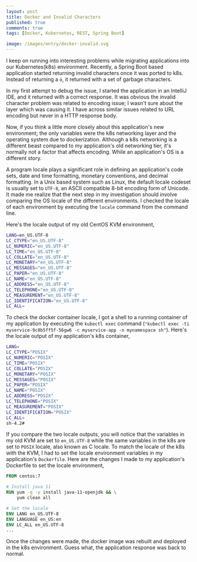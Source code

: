 ```yaml
---
layout: post
title: Docker and Invalid Characters
published: true
comments: true
tags: [Docker, Kubernetes, REST, Spring Boot]

image: /images/entry/docker-invalid.svg
---
```


I keep on running into interesting problems while migrating applications into our Kubernetes(k8s) environment. 
Recently, a Spring Boot based application started returning invalid characters once it was ported to k8s. Instead of 
returning a `ό`, it returned with a set of garbage characters. 

In my first attempt to debug the issue, I started the application in an IntelliJ IDE, and it returned with 
a correct response. It was obvious the invalid character problem was related to encoding issue; I wasn't sure 
about the layer which was causing it. I have across similar issues related to URL encoding but never in a 
HTTP response body.

Now, if you think a little more closely about this application's new environment; the only variables were the
k8s networking layer and the operating system due to dockerization. Although a k8s networking is
a different beast compared to my application's old networking tier, it's normally not a factor that affects encoding. 
While an application's OS is a different story.

A program locale plays a significant role in defining an application's code sets, date and time formatting, monetary 
conventions, and decimal formatting. In a Unix based system such as Linux, the default locale codeset is usually 
set to `UTF-8`, an ASCII compatible 8-bit encoding form of Unicode. It made me realize that the next step in my
investigation should involve comparing the OS locale of the different environments. I checked the 
locale of each environment by executing the `locale` command from the command line. 

Here's the locale output of my old CentOS KVM environment,

```bash
LANG=en_US.UTF-8
LC_CTYPE="en_US.UTF-8"
LC_NUMERIC="en_US.UTF-8"
LC_TIME="en_US.UTF-8"
LC_COLLATE="en_US.UTF-8"
LC_MONETARY="en_US.UTF-8"
LC_MESSAGES="en_US.UTF-8"
LC_PAPER="en_US.UTF-8"
LC_NAME="en_US.UTF-8"
LC_ADDRESS="en_US.UTF-8"
LC_TELEPHONE="en_US.UTF-8"
LC_MEASUREMENT="en_US.UTF-8"
LC_IDENTIFICATION="en_US.UTF-8"
LC_ALL=
```

To check the docker container locale, I got a shell to a running container of my application by executing the 
`kubectl exec` command (`"kubectl exec -ti myservice-9c8b5ff5f-56gw6 -c myservice-app -n mynamespace sh"`). Here's the
locale output of my application's k8s container,

```bash
LANG=
LC_CTYPE="POSIX"
LC_NUMERIC="POSIX"
LC_TIME="POSIX"
LC_COLLATE="POSIX"
LC_MONETARY="POSIX"
LC_MESSAGES="POSIX"
LC_PAPER="POSIX"
LC_NAME="POSIX"
LC_ADDRESS="POSIX"
LC_TELEPHONE="POSIX"
LC_MEASUREMENT="POSIX"
LC_IDENTIFICATION="POSIX"
LC_ALL=
sh-4.2# 
```

If you compare the two locale outputs, you will notice that the variables in my old KVM are set to `en_US.UTF-8` while
the same variables in the k8s are set to `POSIX` locale, also known as C locale. To match the locale of
the k8s with the KVM, I had to set the locale environment variables in my application's `Dockerfile`. Here are 
the changes I made to my application's Dockerfile to set the locale environment,

```dockerfile
FROM centos:7

# Install java 11
RUN yum -q -y install java-11-openjdk && \
    yum clean all

# Set the locale
ENV LANG en_US.UTF-8
ENV LANGUAGE en_US:en
ENV LC_ALL en_US.UTF-8
...
``` 

Once the changes were made, the docker image was rebuilt and deployed in the k8s environment. Guess what, 
the application response was back to normal.
